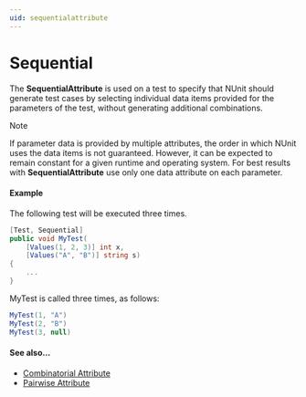 ```yaml
---
uid: sequentialattribute
---
```


# Sequential


The **SequentialAttribute** is used on a test to specify that NUnit should
generate test cases by selecting individual data items provided
for the parameters of the test, without generating additional
combinations.

> [!NOTE]
> If parameter data is provided by multiple attributes, the order in which NUnit uses the data items is not guaranteed. However,
it can be expected to remain constant for a given runtime and operating system. For best results with **SequentialAttribute** use only one data attribute on each parameter.
   
#### Example

The following test will be executed three times.

```csharp
[Test, Sequential]
public void MyTest(
    [Values(1, 2, 3)] int x,
    [Values("A", "B")] string s)
{
    ...
}
```

MyTest is called three times, as follows:

```csharp
MyTest(1, "A")
MyTest(2, "B")
MyTest(3, null)
```

#### See also...
 * [Combinatorial Attribute](Combinatorial.md)
 * [Pairwise Attribute](Pairwise.md)
